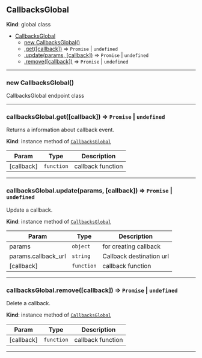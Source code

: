 <a name="CallbacksGlobal"></a>

## CallbacksGlobal
**Kind**: global class  

* [CallbacksGlobal](#CallbacksGlobal)
    * [new CallbacksGlobal()](#new_CallbacksGlobal_new)
    * [.get([callback])](#CallbacksGlobal+get) ⇒ <code>Promise</code> \| <code>undefined</code>
    * [.update(params, [callback])](#CallbacksGlobal+update) ⇒ <code>Promise</code> \| <code>undefined</code>
    * [.remove([callback])](#CallbacksGlobal+remove) ⇒ <code>Promise</code> \| <code>undefined</code>


* * *

<a name="new_CallbacksGlobal_new"></a>

### new CallbacksGlobal()
CallbacksGlobal endpoint class


* * *

<a name="CallbacksGlobal+get"></a>

### callbacksGlobal.get([callback]) ⇒ <code>Promise</code> \| <code>undefined</code>
Returns a information about callback event.

**Kind**: instance method of [<code>CallbacksGlobal</code>](#CallbacksGlobal)  

| Param | Type | Description |
| --- | --- | --- |
| [callback] | <code>function</code> | callback function |


* * *

<a name="CallbacksGlobal+update"></a>

### callbacksGlobal.update(params, [callback]) ⇒ <code>Promise</code> \| <code>undefined</code>
Update a callback.

**Kind**: instance method of [<code>CallbacksGlobal</code>](#CallbacksGlobal)  

| Param | Type | Description |
| --- | --- | --- |
| params | <code>object</code> | for creating callback |
| params.callback_url | <code>string</code> | Callback destination url |
| [callback] | <code>function</code> | callback function |


* * *

<a name="CallbacksGlobal+remove"></a>

### callbacksGlobal.remove([callback]) ⇒ <code>Promise</code> \| <code>undefined</code>
Delete a callback.

**Kind**: instance method of [<code>CallbacksGlobal</code>](#CallbacksGlobal)  

| Param | Type | Description |
| --- | --- | --- |
| [callback] | <code>function</code> | callback function |


* * *

